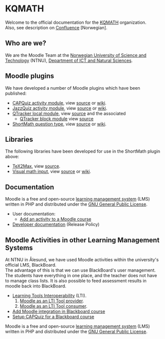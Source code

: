 # KQMATH
Welcome to the official documentation for the [KQMATH](https://github.com/KQMATH) organization.  
Also, see description on [Confluence](http://confluence.uials.no:8090/display/KQMATHPUB/Klasseromsquiz+i+Matematikk) [Norwegian].

## Who are we?

We are the Moodle Team at the [Norwegian University of Science and Technology](https://www.ntnu.no) (NTNU),
[Department of ICT and Natural Sciences](https://www.ntnu.edu/iir/department-of-ict-and-natural-sciences).

## Moodle plugins

We have developed a number of Moodle plugins which have been published:
* [CAPQuiz activity module](https://moodle.org/plugins/mod_capquiz), view [source](https://github.com/KQMATH/moodle-mod_capquiz) or [wiki](https://github.com/KQMATH/moodle-mod_capquiz/wiki).
* [JazzQuiz activity module](https://moodle.org/plugins/mod_jazzquiz), view [source](https://github.com/KQMATH/moodle-mod_jazzquiz) or [wiki](https://github.com/KQMATH/moodle-mod_jazzquiz/wiki).
* [QTracker local module](https://moodle.org/plugins/local_qtracker),
  view [source](https://github.com/KQMATH/moodle-local_qtracker)
  and the associated
    * [QTracker block module](https://moodle.org/plugins/block_qtracker)
      view [source](https://github.com/KQMATH/moodle-block_qtracker)
* [ShortMath question type](https://moodle.org/plugins/qtype_shortmath), view [source](https://github.com/KQMATH/moodle-qtype_shortmath) or [wiki](https://github.com/KQMATH/moodle-qtype_shortmath/wiki).

## Libraries
<!--
We also contribute to other Moodle plugins:
* [STACK question type](https://moodle.org/plugins/qtype_stack), view [source](https://github.com/KQMATH/moodle-qtype_stack).
-->

The following libraries have been developed for use in the ShortMath plugin above:
* [TeX2Max](https://www.npmjs.com/package/tex2max), view [source](https://github.com/KQMATH/tex2max).
* [Visual math input](https://github.com/KQMATH/visual-math-input), view [source](https://github.com/KQMATH/visual-math-input) or [wiki](https://github.com/KQMATH/visual-math-input/wiki).

## Documentation

Moodle is a free and open-source [learning management system](https://en.wikipedia.org/wiki/Learning_management_system) (LMS) written in PHP and distributed under the [GNU General Public License](https://en.wikipedia.org/wiki/GNU_General_Public_License).

* User documentation:
    * [Add an activity to a Moodle course](Add-an-activity-to-a-Moodle-course)
* [Developer documentation](Developer-documentation) (Release Policy)

## Moodle Activities in other Learning Management Systems

At NTNU in Ålesund, we have used Moodle activities within the university's official
LMS, BlackBoard.  
The advantage of this is that we can use BlackBoard's user management.
The students have everything in one place, and the teacher does not have to manage
class lists.
It is also possible to feed assessment results in moodle back into BlackBoard.

* [Learning Tools Interoperability](Learning-Tools-Interoperability) (LTI).
  1. [Moodle as an LTI Tool provider](Learning-Tools-Interoperability#moodle-as-an-lti-tool-provider).
  2. [Moodle as an LTI Tool consumer](Learning-Tools-Interoperability#moodle-as-an-lti-tool-consumer).
* [Add Moodle integration in Blackboard course](Add-Moodle-integration-in-Blackboard-course)
* [Setup CAPQuiz for a Blackboard course](Setup-CAPQuiz-for-a-Blackboard-course)


Moodle is a free and open-source [learning management system](https://en.wikipedia.org/wiki/Learning_management_system) (LMS) written in PHP and distributed under the [GNU General Public License](https://en.wikipedia.org/wiki/GNU_General_Public_License).

